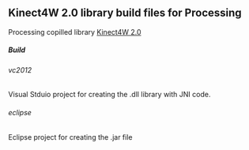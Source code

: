 
## Kinect4W 2.0 library build files for Processing

Processing copilled library [Kinect4W 2.0](https://github.com/ThomasLengeling/KinectPV2) 

##### Build

###### vc2012

Visual Stduio project for creating the .dll library with JNI code.

###### eclipse

Eclipse project for creating the .jar file 
